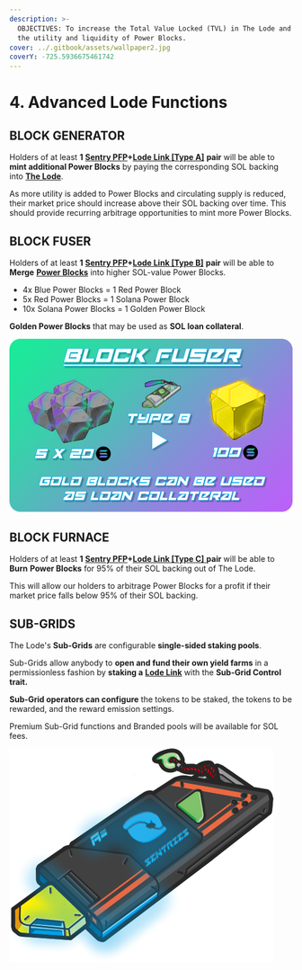 ```yaml
---
description: >-
  OBJECTIVES: To increase the Total Value Locked (TVL) in The Lode and increase
  the utility and liquidity of Power Blocks.
cover: ../.gitbook/assets/wallpaper2.jpg
coverY: -725.5936675461742
---
```


# 4. Advanced Lode Functions

## BLOCK GENERATOR

Holders of at least **1** [**Sentry PFP**](../sentries-pfps.md)**+**[**Lode Link \[Type A\]**](2.-lode-links.md#lode-link-utility) **pair** will be able to **mint additional Power Blocks** by paying the corresponding SOL backing into [**The Lode**](1.-the-lode.md).

As more utility is added to Power Blocks and circulating supply is reduced, their market price should increase above their SOL backing over time. This should provide recurring arbitrage opportunities to mint more Power Blocks.

## BLOCK FUSER

Holders of at least **1** [**Sentry PFP**](../sentries-pfps.md)**+**[**Lode Link \[Type B\]**](2.-lode-links.md#lode-link-utility) **pair** will be able to **Merge** [**Power Blocks**](3.-power-blocks.md) into higher SOL-value Power Blocks.

* 4x Blue Power Blocks = 1 Red Power Block
* 5x Red Power Blocks = 1 Solana Power Block
* 10x Solana Power Blocks = 1 Golden Power Block

**Golden Power Blocks** that may be used as **SOL loan collateral**.

![](../.gitbook/assets/Fuser.png)

## BLOCK FURNACE

Holders of at least **1** [**Sentry PFP**](../sentries-pfps.md)**+**[**Lode Link \[Type C\]** ](2.-lode-links.md#lode-link-utility)**pair** will be able to **Burn** **Power Blocks** for 95% of their SOL backing out of The Lode.

This will allow our holders to arbitrage Power Blocks for a profit if their market price falls below 95% of their SOL backing.

## SUB-GRIDS

The Lode's **Sub-Grids** are configurable **single-sided staking pools**.

Sub-Grids allow anybody to **open and fund their own yield farms** in a permissionless fashion by **staking a** [**Lode Link**](2.-lode-links.md#lode-link-utility) with the **Sub-Grid Control trait.**

**Sub-Grid operators can configure** the tokens to be staked, the tokens to be rewarded, and the reward emission settings.

Premium Sub-Grid functions and Branded pools will be available for SOL fees.

![  The Sub-Grid Control Trait is visually represented by a Golden Port.](../.gitbook/assets/LodeLinkA2.png)
